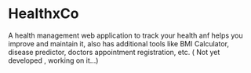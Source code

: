 # HealthxCo
A health management web application to track your health anf helps you improve and maintain it, also has additional tools like BMI Calculator, disease predictor, doctors appointment registration, etc. ( Not yet developed , working on it...)
